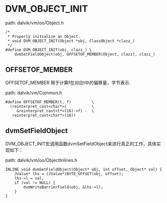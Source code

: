 DVM_OBJECT_INIT
========================================

path: dalvik/vm/oo/Object.h
```
/*
 * Properly initialize an Object.
 * void DVM_OBJECT_INIT(Object *obj, ClassObject *clazz_)
 */
#define DVM_OBJECT_INIT(obj, clazz_) \
    dvmSetFieldObject(obj, OFFSETOF_MEMBER(Object, clazz), clazz_)
```

OFFSETOF_MEMBER
----------------------------------------

OFFSETOF_MEMBER 用于计算f在对应t中的偏移量，字节表示.

path: dalvik/vm/Common.h
```
#define OFFSETOF_MEMBER(t, f)         \
  (reinterpret_cast<char*>(           \
     &reinterpret_cast<t*>(16)->f) -  \
   reinterpret_cast<char*>(16))
```

dvmSetFieldObject
----------------------------------------

DVM_OBJECT_INIT宏调用函数dvmSetFieldObject来进行真正的工作，具体实现如下：

path: dalvik/vm/oo/ObjectInlines.h
```
INLINE void dvmSetFieldObject(Object* obj, int offset, Object* val) {
    JValue* lhs = (JValue*)BYTE_OFFSET(obj, offset);
    lhs->l = val;
    if (val != NULL) {
        dvmWriteBarrierField(obj, &lhs->l);
    }
}
```